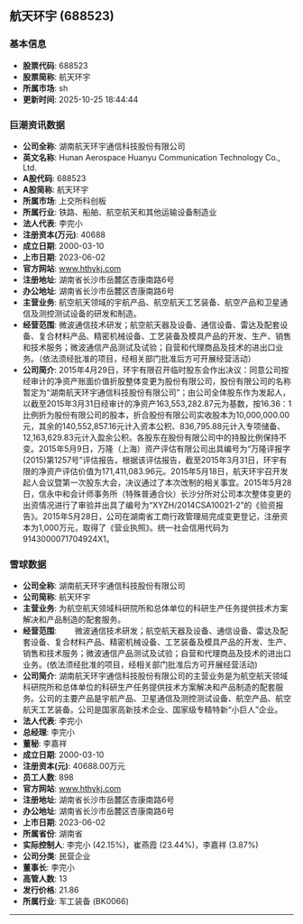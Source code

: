 ## 航天环宇 (688523)

### 基本信息

- **股票代码**: 688523
- **股票简称**: 航天环宇
- **所属市场**: sh
- **更新时间**: 2025-10-25 18:44:44

### 巨潮资讯数据

- **公司全称**: 湖南航天环宇通信科技股份有限公司
- **英文名称**: Hunan Aerospace Huanyu Communication Technology Co., Ltd.
- **A股代码**: 688523
- **A股简称**: 航天环宇
- **所属市场**: 上交所科创板
- **所属行业**: 铁路、船舶、航空航天和其他运输设备制造业
- **法人代表**: 李完小
- **注册资本(万元)**: 40688
- **成立日期**: 2000-03-10
- **上市日期**: 2023-06-02
- **官方网站**: www.hthykj.com
- **注册地址**: 湖南省长沙市岳麓区杏康南路6号
- **办公地址**: 湖南省长沙市岳麓区杏康南路6号
- **主营业务**: 航空航天领域的宇航产品、航空航天工艺装备、航空产品和卫星通信及测控测试设备的研发和制造。
- **经营范围**: 微波通信技术研发；航空航天器及设备、通信设备、雷达及配套设备、复合材料产品、精密机械设备、工艺装备及模具产品的开发、生产、销售和技术服务；微波通信产品测试及试验；自营和代理商品及技术的进出口业务。（依法须经批准的项目，经相关部门批准后方可开展经营活动）
- **公司简介**: 2015年4月29日，环宇有限召开临时股东会作出决议：同意公司按经审计的净资产账面价值折股整体变更为股份有限公司，股份有限公司的名称暂定为“湖南航天环宇通信科技股份有限公司”；由公司全体股东作为发起人，以截至2015年3月31日经审计的净资产163,553,282.87元为基数，按16.36：1比例折为股份有限公司的股本，折合股份有限公司实收股本为10,000,000.00元，其余的140,552,857.16元计入资本公积、836,795.88元计入专项储备、12,163,629.83元计入盈余公积。各股东在股份有限公司中的持股比例保持不变。2015年5月9日，万隆（上海）资产评估有限公司出具编号为“万隆评报字(2015)第1257号”评估报告，根据该评估报告，截至2015年3月31日，环宇有限的净资产评估价值为171,411,083.96元。2015年5月18日，航天环宇召开发起人会议暨第一次股东大会，决议通过了本次改制的相关事宜。2015年5月28日，信永中和会计师事务所（特殊普通合伙）长沙分所对公司本次整体变更的出资情况进行了审验并出具了编号为“XYZH/2014CSA10021-2”的《验资报告》。2015年5月28日，公司在湖南省工商行政管理局完成变更登记，注册资本为1,000万元，取得了《营业执照》。统一社会信用代码为9143000071704924X1。

### 雪球数据

- **公司全称**: 湖南航天环宇通信科技股份有限公司
- **公司简称**: 航天环宇
- **主营业务**: 为航空航天领域科研院所和总体单位的科研生产任务提供技术方案解决和产品制造的配套服务。
- **经营范围**: 　　微波通信技术研发；航空航天器及设备、通信设备、雷达及配套设备、复合材料产品、精密机械设备、工艺装备及模具产品的开发、生产、销售和技术服务；微波通信产品测试及试验；自营和代理商品及技术的进出口业务。(依法须经批准的项目，经相关部门批准后方可开展经营活动)
- **公司简介**: 湖南航天环宇通信科技股份有限公司的主营业务是为航空航天领域科研院所和总体单位的科研生产任务提供技术方案解决和产品制造的配套服务。公司的主要产品是宇航产品、卫星通信及测控测试设备、航空产品、航空航天工艺装备。公司是国家高新技术企业、国家级专精特新“小巨人”企业。
- **法人代表**: 李完小
- **总经理**: 李完小
- **董秘**: 李嘉祥
- **成立日期**: 2000-03-10
- **注册资本(元)**: 40688.00万元
- **员工人数**: 898
- **官方网站**: www.hthykj.com
- **注册地址**: 湖南省长沙市岳麓区杏康南路6号
- **办公地址**: 湖南省长沙市岳麓区杏康南路6号
- **上市日期**: 2023-06-02
- **所属省份**: 湖南省
- **实际控制人**: 李完小 (42.15%)，崔燕霞 (23.44%)，李嘉祥 (3.87%)
- **公司分类**: 民营企业
- **董事长**: 李完小
- **高管人数**: 13
- **发行价格**: 21.86
- **所属行业**: 军工装备 (BK0066)

---